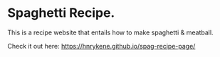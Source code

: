 # Spaghetti Recipe.

This is a recipe website that entails how to make spaghetti & meatball.

Check it out here: https://hnrykene.github.io/spag-recipe-page/
